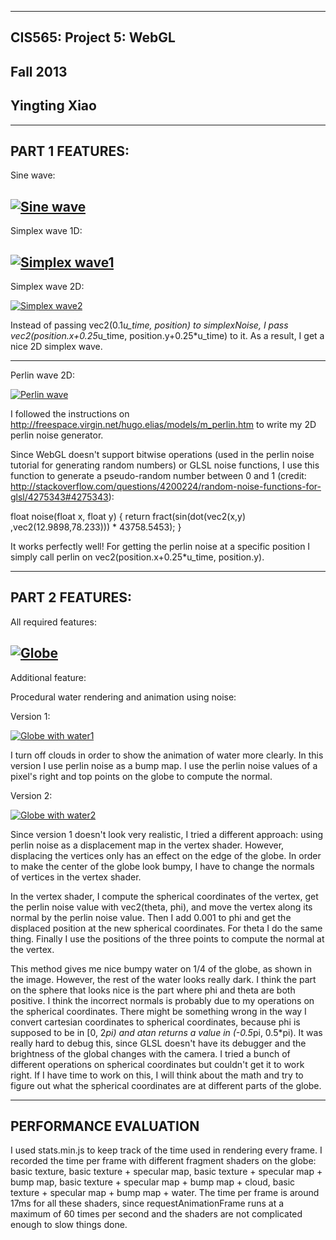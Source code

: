 -------------------------------------------------------------------------------
CIS565: Project 5: WebGL
-------------------------------------------------------------------------------
Fall 2013
-------------------------------------------------------------------------------
Yingting Xiao
-------------------------------------------------------------------------------

-------------------------------------------------------------------------------
PART 1 FEATURES:
-------------------------------------------------------------------------------

Sine wave:

[![Sine wave](screenshots/sinewave.PNG)](http://yingtingxiao.github.io/Project5-WebGL/vert_wave.html)
---

Simplex wave 1D:

[![Simplex wave1](screenshots/simplexwave1.PNG)](http://yingtingxiao.github.io/Project5-WebGL/vert_wave_simplex.html)
---

Simplex wave 2D:

[![Simplex wave2](screenshots/simplexwave2.PNG)](http://yingtingxiao.github.io/Project5-WebGL/vert_wave_custom.html)

Instead of passing vec2(0.1*u_time, position) to simplexNoise, I pass vec2(position.x+0.25*u_time, position.y+0.25*u_time) to it. As a result, I get a nice 2D simplex wave.

---

Perlin wave 2D:

[![Perlin wave](screenshots/perlinwave.PNG)](http://yingtingxiao.github.io/Project5-WebGL/vert_wave_perlin.html)

I followed the instructions on http://freespace.virgin.net/hugo.elias/models/m_perlin.htm to write my 2D perlin noise generator. 

Since WebGL doesn't support bitwise operations (used in the perlin noise tutorial for generating random numbers) or GLSL noise functions, I use this function to generate a pseudo-random number between 0 and 1 (credit: http://stackoverflow.com/questions/4200224/random-noise-functions-for-glsl/4275343#4275343):

float noise(float x, float y) {
  return fract(sin(dot(vec2(x,y) ,vec2(12.9898,78.233))) * 43758.5453);
}

It works perfectly well! For getting the perlin noise at a specific position I simply call perlin on vec2(position.x+0.25*u_time, position.y).

-------------------------------------------------------------------------------
PART 2 FEATURES:
-------------------------------------------------------------------------------

All required features:

[![Globe](screenshots/globe.PNG)](http://yingtingxiao.github.io/Project5-WebGL/frag_globe.html)
---

Additional feature:

Procedural water rendering and animation using noise:

Version 1:

[![Globe with water1](screenshots/water1.PNG)](http://yingtingxiao.github.io/Project5-WebGL/frag_globe_perlin.html)

I turn off clouds in order to show the animation of water more clearly. In this version I use perlin noise as a bump map. I use the perlin noise values of a pixel's right and top points on the globe to compute the normal.

Version 2:

[![Globe with water2](screenshots/water2.PNG)](http://yingtingxiao.github.io/Project5-WebGL/frag_globe_perlin_vert.html)

Since version 1 doesn't look very realistic, I tried a different approach: using perlin noise as a displacement map in the vertex shader. However, displacing the vertices only has an effect on the edge of the globe. In order to make the center of the globe look bumpy, I have to change the normals of vertices in the vertex shader.

In the vertex shader, I compute the spherical coordinates of the vertex, get the perlin noise value with vec2(theta, phi), and move the vertex along its normal by the perlin noise value. Then I add 0.001 to phi and get the displaced position at the new spherical coordinates. For theta I do the same thing. Finally I use the positions of the three points to compute the normal at the vertex.

This method gives me nice bumpy water on 1/4 of the globe, as shown in the image. However, the rest of the water looks really dark. I think the part on the sphere that looks nice is the part where phi and theta are both positive. I think the incorrect normals is probably due to my operations on the spherical coordinates. There might be something wrong in the way I convert cartesian coordinates to spherical coordinates, because phi is supposed to be in [0, 2*pi) and atan returns a value in (-0.5*pi, 0.5*pi). It was really hard to debug this, since GLSL doesn't have its debugger and the brightness of the global changes with the camera. I tried a bunch of different operations on spherical coordinates but couldn't get it to work right. If I have time to work on this, I will think about the math and try to figure out what the spherical coordinates are at different parts of the globe.

-------------------------------------------------------------------------------
PERFORMANCE EVALUATION
-------------------------------------------------------------------------------

I used stats.min.js to keep track of the time used in rendering every frame. I recorded the time per frame with different fragment shaders on the globe: basic texture, basic texture + specular map, basic texture + specular map + bump map, basic texture + specular map + bump map + cloud, basic texture + specular map + bump map + water. The time per frame is around 17ms for all these shaders, since requestAnimationFrame runs at a maximum of 60 times per second and the shaders are not complicated enough to slow things done.